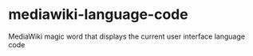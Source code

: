 # mediawiki-language-code
MediaWiki magic word that displays the current user interface language code
